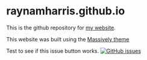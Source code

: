 # raynamharris.github.io

This is the github repository for [my website](http://raynamharris.github.io).

This website was built using the [Massively theme](https://github.com/iwiedenm/jekyll-theme-massively-src)

Test to see if this issue button works.
[![GitHub issues](https://img.shields.io/github/issues/badges/shields.svg)](https://github.com/dcppc/2018-july-workshop/issues)

